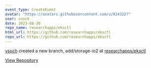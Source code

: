 ```yaml
---
event_type: CreateEvent
avatar: "https://avatars.githubusercontent.com/u/814322?"
user: vsoch
date: 2023-08-30
repo_name: researchapps/eksctl
html_url: https://github.com/researchapps/eksctl
repo_url: https://github.com/researchapps/eksctl
---
```


<a href='https://github.com/vsoch' target='_blank'>vsoch</a> created a new branch, add/storage-io2 at <a href='https://github.com/researchapps/eksctl' target='_blank'>researchapps/eksctl</a>

<a href='https://github.com/researchapps/eksctl' target='_blank'>View Repository</a>